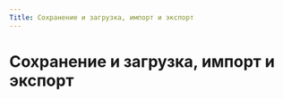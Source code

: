 ```yaml
---
Title: Сохранение и загрузка, импорт и экспорт
---
```



Сохранение и загрузка, импорт и экспорт
=======================================
